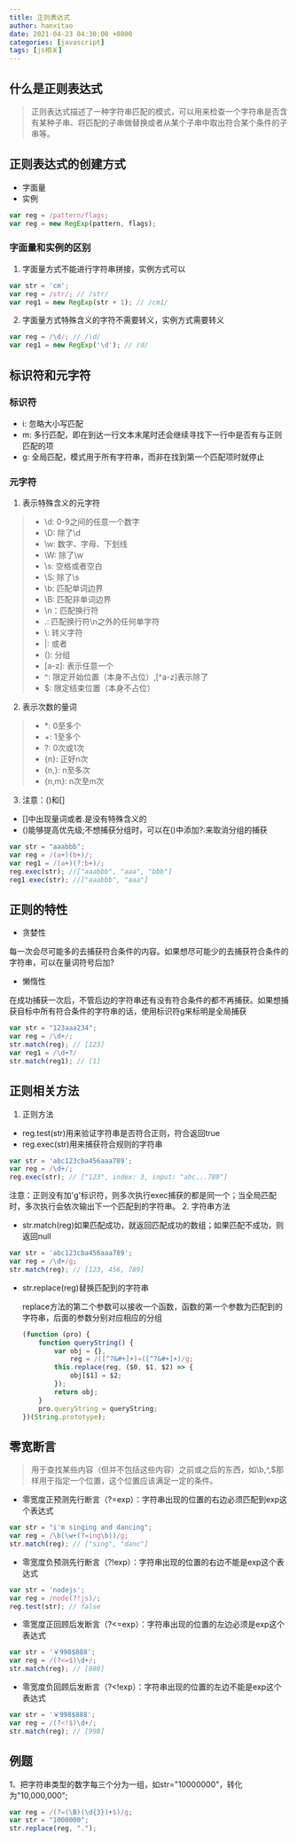 ```yaml
---
title: 正则表达式
author: hanxitao
date: 2021-04-23 04:30:00 +0800
categories: [javascript]
tags: [js相关]
---
```


## 什么是正则表达式
> 正则表达式描述了一种字符串匹配的模式，可以用来检查一个字符串是否含有某种子串、将匹配的子串做替换或者从某个子串中取出符合某个条件的子串等。

## 正则表达式的创建方式
- 字面量
- 实例
```javascript
var reg = /pattern/flags;
var reg = new RegExp(pattern, flags);
```
### 字面量和实例的区别
1. 字面量方式不能进行字符串拼接，实例方式可以
```javascript
var str = 'cm';
var reg = /str/; // /str/
var reg1 = new RegExp(str + 1); // /cm1/
```
2. 字面量方式特殊含义的字符不需要转义，实例方式需要转义
```javascript
var reg = /\d/; // /\d/
var reg1 = new RegExp('\d'); // /d/
```

## 标识符和元字符
### 标识符
- i: 忽略大小写匹配
- m: 多行匹配，即在到达一行文本末尾时还会继续寻找下一行中是否有与正则匹配的项
- g: 全局匹配，模式用于所有字符串，而非在找到第一个匹配项时就停止
### 元字符
1. 表示特殊含义的元字符
> - \d: 0-9之间的任意一个数字
> - \D: 除了\d
> - \w: 数字、字母、下划线
> - \W: 除了\w
> - \s: 空格或者空白
> - \S: 除了\s
> - \b: 匹配单词边界
> - \B: 匹配非单词边界
> - \n：匹配换行符
> - .: 匹配换行符\n之外的任何单字符
> - \\: 转义字符
> - \|: 或者
> - (): 分组
> - \[a-z\]: 表示任意一个
> - ^: 限定开始位置（本身不占位）,[^a-z]表示除了
> - $: 限定结束位置（本身不占位）
2. 表示次数的量词
> - *: 0至多个
> - +: 1至多个
> - ?: 0次或1次
> - {n}: 正好n次
> - {n,}: n至多次
> - {n,m}: n次至m次
3. 注意：()和[]
  - []中出现量词或者\.是没有特殊含义的
  - ()能够提高优先级;不想捕获分组时，可以在()中添加?:来取消分组的捕获
  ```javascript
  var str = "aaabbb";
  var reg = /(a+)(b+)/;
  var reg1 = /(a+)(?:b+)/;
  reg.exec(str); //["aaabbb", "aaa", "bbb"]
  reg1.exec(str); //["aaabbb", "aaa"]
  ```

## 正则的特性
- 贪婪性

每一次会尽可能多的去捕获符合条件的内容。如果想尽可能少的去捕获符合条件的字符串，可以在量词符号后加?

- 懒惰性

在成功捕获一次后，不管后边的字符串还有没有符合条件的都不再捕获。如果想捕获目标中所有符合条件的字符串的话，使用标识符g来标明是全局捕获
```javascript
var str = "123aaa234";
var reg = /\d+/;
str.match(reg); // [123]
var reg1 = /\d+?/
str.match(reg1); // [1]
```

## 正则相关方法
1. 正则方法
  - reg.test(str)用来验证字符串是否符合正则，符合返回true
  - reg.exec(str)用来捕获符合规则的字符串
  ```javascript
  var str = 'abc123cba456aaa789';
  var reg = /\d+/;
  reg.exec(str); // ["123", index: 3, input: "abc...789"]
  ```
  注意：正则没有加'g'标识符，则多次执行exec捕获的都是同一个；当全局匹配时，多次执行会依次输出下一个匹配到的字符串。
2. 字符串方法
  - str.match(reg)如果匹配成功，就返回匹配成功的数组；如果匹配不成功，则返回null
  ```javascript
  var str = 'abc123cba456aaa789';
  var reg = /\d+/g;
  str.match(reg); // [123, 456, 789]
  ```
  - str.replace(reg)替换匹配到的字符串

    replace方法的第二个参数可以接收一个函数，函数的第一个参数为匹配到的字符串，后面的参数分别对应相应的分组
    ```javascript
    (function (pro) {
        function queryString() {
            var obj = {},
                reg = /([^?&#+]+)=([^?&#+]+)/g;
            this.replace(reg, ($0, $1, $2) => {
                obj[$1] = $2;
            });
            return obj;
        }
        pro.queryString = queryString;
    })(String.prototype);
    ```

## 零宽断言
> 用于查找某些内容（但并不包括这些内容）之前或之后的东西，如\b,^,$那样用于指定一个位置，这个位置应该满足一定的条件。

- 零宽度正预测先行断言（?=exp）：字符串出现的位置的右边必须匹配到exp这个表达式
```javascript
var str = "i'm singing and dancing";
var reg = /\b(\w+(?=ing\b))/g;
str.match(reg); // ["sing", "danc"]
```
- 零宽度负预测先行断言（?!exp）：字符串出现的位置的右边不能是exp这个表达式
```javascript
var str = 'nodejs';
var reg = /node(?!js)/;
reg.test(str); // false
```
- 零宽度正回顾后发断言（?<=exp）：字符串出现的位置的左边必须是exp这个表达式
```javascript
var str = '￥998$888';
var reg = /(?<=$)\d+/;
str.match(reg); // [888]
```
- 零宽度负回顾后发断言（?<!exp）：字符串出现的位置的左边不能是exp这个表达式
```javascript
var str = '￥998$888';
var reg = /(?<!$)\d+/;
str.match(reg); // [998]
```

## 例题
1、把字符串类型的数字每三个分为一组，如str="10000000"，转化为"10,000,000";
```javascript
var reg = /(?=(\B)(\d{3})+$)/g;
var str = "1000000";
str.replace(reg, ".");
```